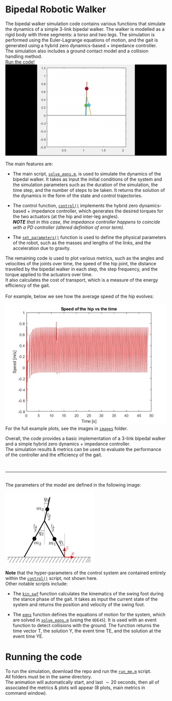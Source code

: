 # Bipedal Robotic Walker

The bipedal walker simulation code contains various functions that simulate the dynamics of a simple 3-link bipedal walker. The walker is modelled as a rigid body with three segments: a torso and two legs. The simulation is performed using the Euler-Lagrange equations of motion, and the gait is generated using a hybrid zero dynamics-based + impedance controller. <br>
The simulation also includes a ground contact model and a collision handling method.<br>
[Run the code!](#running-the-code)<br>
![bipedal_animation](images/biped_animate.gif)

The main features are:

- The main script, [`solve_eqns.m`](solve_eqns/solve_eqns.m), is used to simulate the dynamics of the bipedal walker. It takes as input the initial conditions of the system and the simulation parameters such as the duration of the simulation, the time step, and the number of steps to be taken. It returns the solution of the dynamics in the form of the state and control trajectories.

- The control function, [`control()`](control/control.m) implements the hybrid zero dynamics-based + impedance controller, which generates the desired torques for the two actuators (at the hip and inter-leg angles). <br>
_**NOTE** that in this case, the impedance controller happens to coincide with a PD controller (altered definition of error term)._

- The [`set_parameters()`](set_parameters/set_parameters.m) function is used to define the physical parameters of the robot, such as the masses and lengths of the links, and the acceleration due to gravity.

The remaining code is used to plot various metrics, such as the angles and velocities of the joints over time, the speed of the hip joint, the distance travelled by the bipedal walker in each step, the step frequency, and the torque applied to the actuators over time. <br> 
It also calculates the cost of transport, which is a measure of the energy efficiency of the gait.
<br> <br>
For example, below we see how the average speed of the hip evolves:

![step_speed](images/hipspeed.jpg) <br>
For the full example plots, see the images in [`images`](images/) folder. <br>

Overall, the code provides a basic implementation of a 3-link bipedal walker and a simple hybrid zero dynamics + impedance controller. <br>
The simulation results & metrics can be used to evaluate the performance of the controller and the efficiency of the gait.

<br>

---
<br>
The parameters of the model are defined in the following image:

![parameter_definitions](images/parameter_definition.JPG)

**Note** that the hyper-parameters of the control system are contained entirely within the [`control()`](control/control.m) script, not shown here. <br>
Other notable scripts include:

- The [`kin_swf`](kinematics/kin_swf.m) function calculates the kinematics of the swing foot during the stance phase of the gait. It takes as input the current state of the system and returns the position and velocity of the swing foot.

- The [`eqns`](solve_eqns/eqns.m) function defines the equations of motion for the system, which are solved in [`solve_eqns.m`](solve_eqns/solve_eqns.m) (using the `ODE45`). It is used with an event function to detect collisions with the ground. The function returns the time vector T, the solution Y, the event time TE, and the solution at the event time YE.

# Running the code
To run the simulation, download the repo and run the [`run_me.m`](run_me.m) script.<br>
All folders must be in the same directory.<br>
The animation will automatically start, and last $\sim 20$ seconds, then all of associated the metrics & plots will appear (8 plots, main metrics in command window).
